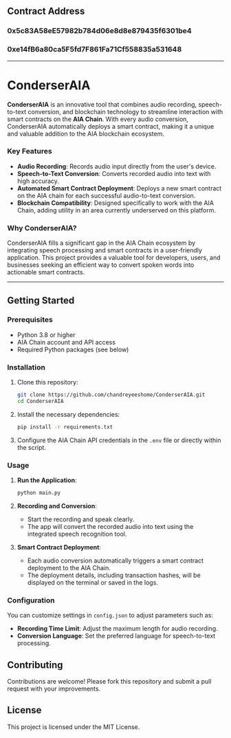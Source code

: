 ## Contract Address
### 0x5c83A58eE57982b784d06e8d8e879435f6301be4
### 0xe14fB6a80ca5F5fd7F861Fa71Cf558835a531648

---

# ConderserAIA

**ConderserAIA** is an innovative tool that combines audio recording, speech-to-text conversion, and blockchain technology to streamline interaction with smart contracts on the **AIA Chain**. With every audio conversion, ConderserAIA automatically deploys a smart contract, making it a unique and valuable addition to the AIA blockchain ecosystem.

### Key Features

- **Audio Recording**: Records audio input directly from the user's device.
- **Speech-to-Text Conversion**: Converts recorded audio into text with high accuracy.
- **Automated Smart Contract Deployment**: Deploys a new smart contract on the AIA chain for each successful audio-to-text conversion.
- **Blockchain Compatibility**: Designed specifically to work with the AIA Chain, adding utility in an area currently underserved on this platform.

### Why ConderserAIA?

ConderserAIA fills a significant gap in the AIA Chain ecosystem by integrating speech processing and smart contracts in a user-friendly application. This project provides a valuable tool for developers, users, and businesses seeking an efficient way to convert spoken words into actionable smart contracts.

---

## Getting Started

### Prerequisites

- Python 3.8 or higher
- AIA Chain account and API access
- Required Python packages (see below)

### Installation

1. Clone this repository:

    ```bash
    git clone https://github.com/chandreyeeshome/ConderserAIA.git
    cd ConderserAIA
    ```

2. Install the necessary dependencies:

    ```bash
    pip install -r requirements.txt
    ```

3. Configure the AIA Chain API credentials in the `.env` file or directly within the script.

### Usage

1. **Run the Application**:

    ```bash
    python main.py
    ```

2. **Recording and Conversion**:
    - Start the recording and speak clearly.
    - The app will convert the recorded audio into text using the integrated speech recognition tool.
  
3. **Smart Contract Deployment**:
    - Each audio conversion automatically triggers a smart contract deployment to the AIA Chain.
    - The deployment details, including transaction hashes, will be displayed on the terminal or saved in the logs.

### Configuration

You can customize settings in `config.json` to adjust parameters such as:

- **Recording Time Limit**: Adjust the maximum length for audio recording.
- **Conversion Language**: Set the preferred language for speech-to-text processing.

## Contributing

Contributions are welcome! Please fork this repository and submit a pull request with your improvements.

## License

This project is licensed under the MIT License.


